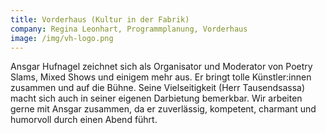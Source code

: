 ```yaml
---
title: Vorderhaus (Kultur in der Fabrik)
company: Regina Leonhart, Programmplanung, Vorderhaus
image: /img/vh-logo.png
---
```

Ansgar Hufnagel zeichnet sich als Organisator und Moderator von Poetry Slams, Mixed Shows und einigem mehr aus. Er bringt tolle Künstler:innen zusammen und auf die Bühne. Seine Vielseitigkeit (Herr Tausendsassa) macht sich auch in seiner eigenen Darbietung bemerkbar. Wir arbeiten gerne mit Ansgar zusammen, da er zuverlässig, kompetent, charmant und humorvoll durch einen Abend führt.